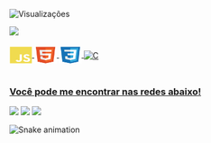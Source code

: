 <!--Contador de visualizações-->
<div>  
  <p align="left"> <img src="https://komarev.com/ghpvc/?username=leydilson-silva&color=brightgreen&style=for-the-badge" alt="Visualizações" /> </p>
</div>


<!--GitHub stats-->
<div>
  <a href="https://github.com/Leydilson-Silva">
<!--     <img width="510em" src="https://github-readme-stats.vercel.app/api?username=Leydilson-Silva&show_icons=true&theme=dark&include_all_commits=true&count_private=true"/> -->
    <img width="510em" src="https://github-readme-stats.vercel.app/api/top-langs/?username=Leydilson-Silva&layout=compact&langs_count=6&theme=dark"/>
</div>
  
  
<!--Tecnologias-->
<div style="display: inline_block"><br>
  <img align="center" alt="Js" height="30" width="40" src="https://raw.githubusercontent.com/devicons/devicon/master/icons/javascript/javascript-plain.svg">
  <img align="center" alt="HTML" height="30" width="40" src="https://raw.githubusercontent.com/devicons/devicon/master/icons/html5/html5-original.svg">
  <img align="center" alt="CSS" height="30" width="40" src="https://raw.githubusercontent.com/devicons/devicon/master/icons/css3/css3-original.svg">
  <img align="center" alt="C" height="30" width="40" src="https://cdn.jsdelivr.net/gh/devicons/devicon/icons/c/c-original.svg" />
</div><br>
  
  
<!--Redes sociais-->
  ### Você pode me encontrar nas redes abaixo!
 
<div> 
  <a href="https://instagram.com/leydilson" target="_blank"><img src="https://img.shields.io/badge/-Instagram-%23E4405F?style=for-the-badge&logo=instagram&logoColor=white" target="_blank"></a>
  <a href = "mailto:leydilson.94@gmail.com"><img src="https://img.shields.io/badge/-Gmail-%23333?style=for-the-badge&logo=gmail&logoColor=white" target="_blank"></a>
  <a href="https://www.linkedin.com/in/leydilson" target="_blank"><img src="https://img.shields.io/badge/-LinkedIn-%230077B5?style=for-the-badge&logo=linkedin&logoColor=white" target="_blank"></a> 
 
<!-- Jogo da cobrinha-->
  ![Snake animation](https://github.com/Leydilson-Silva/Leydilson-Silva/blob/output/github-contribution-grid-snake.svg)

</div>
